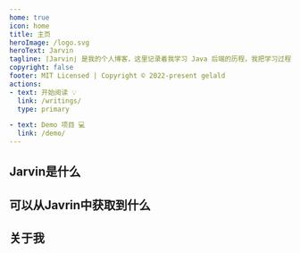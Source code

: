 ```yaml
---
home: true
icon: home
title: 主页
heroImage: /logo.svg
heroText: Jarvin
tagline: ⌈Jarvin⌋ 是我的个人博客，这里记录着我学习 Java 后端的历程，我把学习过程中做的笔记组织成了博客文章，希望有助于形成自己的知识体系，也希望帮助有同样困扰的你🤓
copyright: false
footer: MIT Licensed | Copyright © 2022-present gelald
actions:
- text: 开始阅读 💡
  link: /writings/
  type: primary

- text: Demo 项目 💻
  link: /demo/
---
```


## Jarvin是什么


## 可以从Javrin中获取到什么


## 关于我
